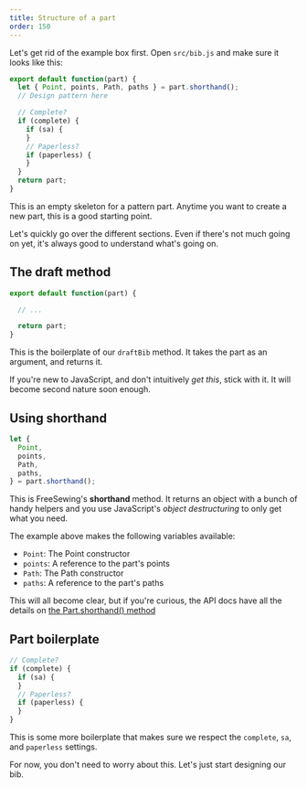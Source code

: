 ```yaml
---
title: Structure of a part
order: 150
---
```


Let's get rid of the example box first. Open `src/bib.js` and make sure it looks like this:

```js
export default function(part) {
  let { Point, points, Path, paths } = part.shorthand();
  // Design pattern here

  // Complete?
  if (complete) {
    if (sa) {
    }
    // Paperless?
    if (paperless) {
    }
  }
  return part;
}
```

This is an empty skeleton for a pattern part. Anytime you want to create a new part, this is a good starting point.

Let's quickly go over the different sections. Even if there's not much going on yet, it's always good to understand what's going on.

## The draft method

```js
export default function(part) {

  // ...

  return part;
}

```

This is the boilerplate of our `draftBib` method. It takes the part as an argument, and returns it.

<Note>

If you're new to JavaScript, and don't intuitively *get this*, stick with it. It will become second nature soon enough.

</Note>

## Using shorthand

```js
let {
  Point,
  points,
  Path,
  paths,
} = part.shorthand();
```

This is FreeSewing's **shorthand** method. It returns an object with a bunch of handy helpers and you use JavaScript's *object destructuring* to only get what you need.

The example above makes the following variables available:

- `Point`: The Point constructor
- `points`: A reference to the part's points
- `Path`: The Path constructor
- `paths`: A reference to the part's paths

<Note>

This will all become clear, but if you're curious, the API docs have all the details on [the Part.shorthand() method](/api/part#shorthand)

</Note>

## Part boilerplate

```js
// Complete?
if (complete) {
  if (sa) {
  }
  // Paperless?
  if (paperless) {
  }
}
```

This is some more boilerplate that makes sure we respect the `complete`, `sa`, and `paperless` settings.

For now, you don't need to worry about this. Let's just start designing our bib.